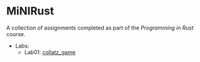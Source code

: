 # MiNIRust

A collection of assignments completed as part of the _Programming in Rust_ course.

- Labs:
  - Lab01: [collatz_game](https://github.com/adamgracikowski/MiNIRust/tree/main/Labs/Lab01/collatz_game)
